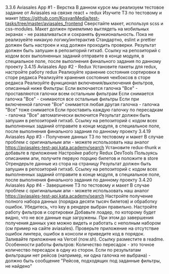 3.3.6
Aviasales App #1 - Верстка
В данном курсе мы реализуем тестовое задание от Aviasales на связке react + redux
Изучите ТЗ по тестовому и макет
https://github.com/KosyanMedia/test-tasks/tree/master/aviasales_frontend
Сверстайте макет, используя scss и css-modules. Макет должен приемлимо 
выглядеть на мобильных экранах - не разваливаться и сохранять функиональность.
Пока не реализуейте никакую логику/интерактив
Стандартно, eslint и prettier должен быть настроен и код должен проходить проверки.
Результат должен быть запушин в репозиторий гитхаб. Ссылку на репозиторий 
с кодом всех выполненных заданий отправите в конце модуля, 
в специальное поле, после выполнения финального задания по данному проекту
3.4.15
Aviasales App #2 - Redux
Установите пакеты для redux, настройте работу redux
Реализуйте хранение состояния сортировки в сторе редакса
Реализуйте хранения состояния чекбоксов в сторе редакса
Реализуйте функционал включения/выключения фильтров, описанный ниже
Фильтры:
Если включается галочка "Все" - проставляются галочки всем остальным фильтрам
Если снимается галочка "Все" - снимаются все остальные фильтры
Если при включенной галочке "Все" снимается любая другая галочка - галочка "Все" тоже снимается
Если проставить каждую галочку по пересадкам - галочка "Все" автоматически включится
Результат должен быть запушин в репозиторий гитхаб. Ссылку на репозиторий с кодом всех выполненных 
заданий отправите в конце модуля, в специальное поле, после выполнения финального задания по данному проекту
3.4.19
Aviasales App #3 - Получение данных
ТЗ по тестовому и макет
В случае проблем с оригинальным апи - можете использовать наш аналог https://aviasales-test-api.kata.academy/search
Установите redux-thunk и добавьте в приложение
Настройке работу Redux DevTools
Пользуясь описанием апи, получите первую порцию билетов и положите в store
Отрендерьте данные из стора на страницу
Результат должен быть запушин в репозиторий гитхаб. Ссылку на репозиторий с кодом всех выполненных заданий 
отправите в конце модуля, в специальное поле, после выполнения финального задания по данному проекту
3.4.20
Aviasales App #4 - Завершение
ТЗ по тестовому и макет
В случае проблем с оригинальным апи - можете использовать наш аналог https://aviasales-test-api.kata.academy/search
Настройте получение полного набора данных (порядка десяти тысяч билетов) и обработку ошибок. Убедитесь, 
что key в рендере выбран правильно.
Настройте работу фильтров и сортировки
Добавьте лоадер, по которому будет видно, что не все данные еще загружены. При этом до завершения получения данных 
уже можно видеть и работать с неполным набором (см пример на сайте aviasales).
Проверьте приложение на отсутствие ошибок линтера, ошибок в консоли и приведите код в порядок.
Заливайте приложение на Vercel (now.sh). Ссылку разместите в readme.
Особенности работы фильтров:
Количество пересадок - это точное количество пересадок в одну из сторон.
Если по результатам фильтрации нет рейсов (например, ни одна галочка не выбрана) - 
должно быть сообщение "Рейсов, подходящих под заданные фильтры, не найдено"
